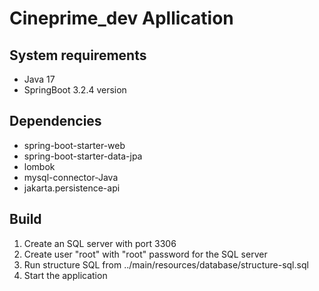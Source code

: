 # Cineprime_dev Apllication

## System requirements
- Java 17
- SpringBoot 3.2.4 version

## Dependencies
- spring-boot-starter-web
- spring-boot-starter-data-jpa
- lombok
- mysql-connector-Java
- jakarta.persistence-api

## Build
1. Create an SQL server with port 3306
2. Create user "root" with "root" password for the SQL server
3. Run structure SQL from ../main/resources/database/structure-sql.sql
4. Start the application